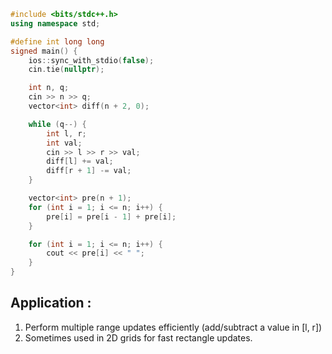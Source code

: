 ```cpp
#include <bits/stdc++.h>
using namespace std;

#define int long long
signed main() {
    ios::sync_with_stdio(false);
    cin.tie(nullptr);

    int n, q;
    cin >> n >> q;
    vector<int> diff(n + 2, 0);

    while (q--) {
        int l, r;
        int val;
        cin >> l >> r >> val;
        diff[l] += val;
        diff[r + 1] -= val;
    }

    vector<int> pre(n + 1);
    for (int i = 1; i <= n; i++) {
        pre[i] = pre[i - 1] + pre[i];
    }

    for (int i = 1; i <= n; i++) {
        cout << pre[i] << " ";
    }
}
```

## Application :

1. Perform multiple range updates efficiently (add/subtract a value in [l, r])
2. Sometimes used in 2D grids for fast rectangle updates.
